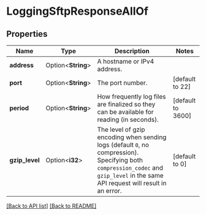 # LoggingSftpResponseAllOf

## Properties

Name | Type | Description | Notes
------------ | ------------- | ------------- | -------------
**address** | Option<**String**> | A hostname or IPv4 address. | 
**port** | Option<**String**> | The port number. | [default to 22]
**period** | Option<**String**> | How frequently log files are finalized so they can be available for reading (in seconds). | [default to 3600]
**gzip_level** | Option<**i32**> | The level of gzip encoding when sending logs (default `0`, no compression). Specifying both `compression_codec` and `gzip_level` in the same API request will result in an error. | [default to 0]

[[Back to API list]](../README.md#documentation-for-api-endpoints) [[Back to README]](../README.md)



